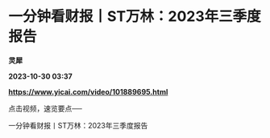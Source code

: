 # 一分钟看财报丨ST万林：2023年三季度报告
**灵犀**

**2023-10-30 03:37**

**https://www.yicai.com/video/101889695.html**

点击视频，速览要点──

一分钟看财报丨ST万林：2023年三季度报告